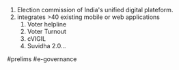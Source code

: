 1. Election commission of India's unified digital plateform.
2. integrates >40 existing mobile or web applications
	1. Voter helpline
	2. Voter Turnout
	3. cVIGIL
	4. Suvidha 2.0...



#prelims #e-governance 